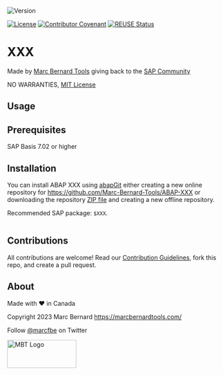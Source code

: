 ![Version](https://img.shields.io/endpoint?url=https://shield.abap.space/version-shield-json/github/Marc-Bernard-Tools/ABAP-XXX/src/zcl_XXX.clas.abap/c_version&label=Version&color=blue)

[![License](https://img.shields.io/github/license/Marc-Bernard-Tools/ABAP-XXX?label=License&color=green)](LICENSE)
[![Contributor Covenant](https://img.shields.io/badge/Contributor%20Covenant-2.1-4baaaa.svg?color=green)](https://github.com/Marc-Bernard-Tools/.github/blob/main/CODE_OF_CONDUCT.md)
[![REUSE Status](https://api.reuse.software/badge/github.com/Marc-Bernard-Tools/ABAP-XXX)](https://api.reuse.software/info/github.com/Marc-Bernard-Tools/ABAP-XXX)

# XXX

<description>

Made by [Marc Bernard Tools](https://marcbernardtools.com/) giving back to the [SAP Community](https://community.sap.com/)

NO WARRANTIES, [MIT License](LICENSE)

## Usage

<description>

## Prerequisites

SAP Basis 7.02 or higher

## Installation

You can install ABAP XXX using [abapGit](https://github.com/abapGit/abapGit) either creating a new online repository for https://github.com/Marc-Bernard-Tools/ABAP-XXX or downloading the repository [ZIP file](https://github.com/Marc-Bernard-Tools/ABAP-XXX/archive/main.zip) and creating a new offline repository.

Recommended SAP package: `$XXX`.

```abap

```

## Contributions

All contributions are welcome! Read our [Contribution Guidelines](CONTRIBUTING.md), fork this repo, and create a pull request.

## About

Made with :heart: in Canada

Copyright 2023 Marc Bernard <https://marcbernardtools.com/>

Follow [@marcfbe](https://twitter.com/marcfbe) on Twitter

<p><a href="https://marcbernardtools.com/"><img width="160" height="65" src="https://marcbernardtools.com/info/MBT_Logo_640x250_on_Gray.png" alt="MBT Logo"></a></p>
